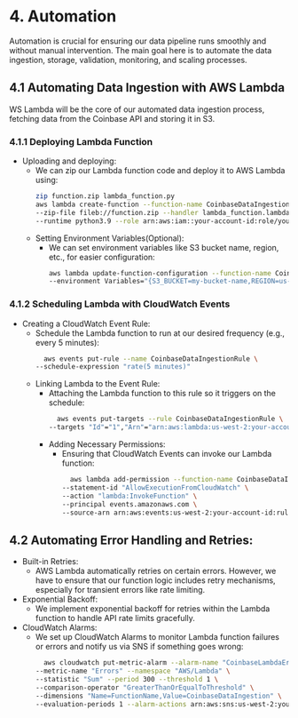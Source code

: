 # 4. Automation

Automation is crucial for ensuring our data pipeline runs smoothly and without manual intervention. The main goal here is to automate the data ingestion, storage, validation, monitoring, and scaling processes.

## 4.1 Automating Data Ingestion with AWS Lambda

WS Lambda will be the core of our automated data ingestion process, fetching data from the Coinbase API and storing it in S3.

### 4.1.1 Deploying Lambda Function

* Uploading and deploying:
  * We can zip our Lambda function code and deploy it to AWS Lambda using:
    ```bash
    zip function.zip lambda_function.py
    aws lambda create-function --function-name CoinbaseDataIngestion \
    --zip-file fileb://function.zip --handler lambda_function.lambda_handler \
    --runtime python3.9 --role arn:aws:iam::your-account-id:role/your-lambda-role

    ```
  * Setting Environment Variables(Optional):
    * We can set environment variables like S3 bucket name, region, etc., for easier configuration:
      ```bash
      aws lambda update-function-configuration --function-name CoinbaseDataIngestion \
      --environment Variables="{S3_BUCKET=my-bucket-name,REGION=us-west-2}"
      ```

### 4.1.2 Scheduling Lambda with CloudWatch Events

* Creating a CloudWatch Event Rule:
  * Schedule the Lambda function to run at our desired frequency (e.g., every 5 minutes):
    ```bash
      aws events put-rule --name CoinbaseDataIngestionRule \
    --schedule-expression "rate(5 minutes)"
    ```
  * Linking Lambda to the Event Rule:
    * Attaching the Lambda function to this rule so it triggers on the schedule:
      ```bash
        aws events put-targets --rule CoinbaseDataIngestionRule \
      --targets "Id"="1","Arn"="arn:aws:lambda:us-west-2:your-account-id:function:CoinbaseDataIngestion"
      ```
    * Adding Necessary Permissions:
      * Ensuring that CloudWatch Events can invoke our Lambda function:
        ```bash
          aws lambda add-permission --function-name CoinbaseDataIngestion \
        --statement-id "AllowExecutionFromCloudWatch" \
        --action "lambda:InvokeFunction" \
        --principal events.amazonaws.com \
        --source-arn arn:aws:events:us-west-2:your-account-id:rule/CoinbaseDataIngestionRule
        ```

## 4.2 Automating Error Handling and Retries:

* Built-in Retries:
  * AWS Lambda automatically retries on certain errors. However, we have to ensure that our function logic includes retry mechanisms, especially for transient errors like rate limiting.
* Exponential Backoff:
  * We implement exponential backoff for retries within the Lambda function to handle API rate limits gracefully.
* CloudWatch Alarms:
  * We set up CloudWatch Alarms to monitor Lambda function failures or errors and notify us via SNS if something goes wrong:
    ```bash
      aws cloudwatch put-metric-alarm --alarm-name "CoinbaseLambdaErrors" \
    --metric-name "Errors" --namespace "AWS/Lambda" \
    --statistic "Sum" --period 300 --threshold 1 \
    --comparison-operator "GreaterThanOrEqualToThreshold" \
    --dimensions "Name=FunctionName,Value=CoinbaseDataIngestion" \
    --evaluation-periods 1 --alarm-actions arn:aws:sns:us-west-2:your-account-id:your-sns-topic

    ```


          
      
        
    

      
